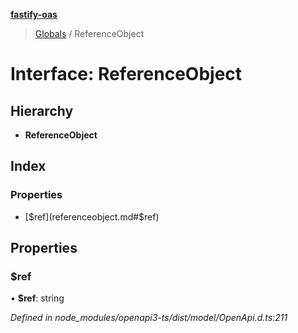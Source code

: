 **[fastify-oas](../README.md)**

> [Globals](../README.md) / ReferenceObject

# Interface: ReferenceObject

## Hierarchy

- **ReferenceObject**

## Index

### Properties

- [$ref](referenceobject.md#$ref)

## Properties

### $ref

• **$ref**: string

_Defined in node_modules/openapi3-ts/dist/model/OpenApi.d.ts:211_
